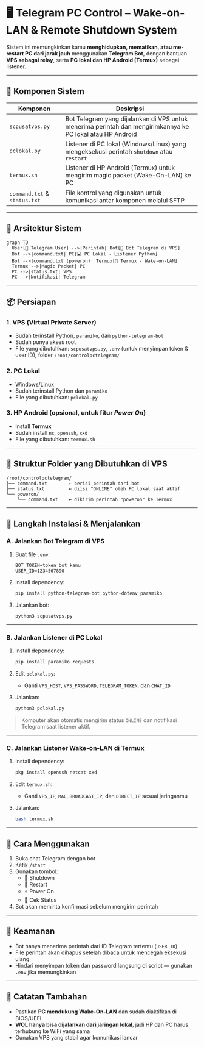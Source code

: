 
# 🖥️ Telegram PC Control – Wake-on-LAN & Remote Shutdown System

Sistem ini memungkinkan kamu **menghidupkan, mematikan, atau me-restart PC dari jarak jauh** menggunakan **Telegram Bot**, dengan bantuan **VPS sebagai relay**, serta **PC lokal dan HP Android (Termux)** sebagai listener.

---

## 🔧 Komponen Sistem

| Komponen | Deskripsi |
|----------|-----------|
| `scpusatvps.py` | Bot Telegram yang dijalankan di VPS untuk menerima perintah dan mengirimkannya ke PC lokal atau HP Android |
| `pclokal.py` | Listener di PC lokal (Windows/Linux) yang mengeksekusi perintah `shutdown` atau `restart` |
| `termux.sh` | Listener di HP Android (Termux) untuk mengirim magic packet (Wake-On-LAN) ke PC |
| `command.txt` & `status.txt` | File kontrol yang digunakan untuk komunikasi antar komponen melalui SFTP |

---

## 🧩 Arsitektur Sistem

```mermaid
graph TD
  User[🧑 Telegram User] -->|Perintah| Bot[🤖 Bot Telegram di VPS]
  Bot -->|command.txt| PC[💻 PC Lokal - Listener Python]
  Bot -->|command.txt (poweron)| Termux[📱 Termux - Wake-on-LAN]
  Termux -->|Magic Packet| PC
  PC -->|status.txt| VPS
  PC -->|Notifikasi| Telegram
```

---

## 📦 Persiapan

### 1. VPS (Virtual Private Server)
- Sudah terinstall Python, `paramiko`, dan `python-telegram-bot`
- Sudah punya akses root
- File yang dibutuhkan: `scpusatvps.py`, `.env` (untuk menyimpan token & user ID), folder `/root/controlpctelegram/`

### 2. PC Lokal
- Windows/Linux
- Sudah terinstall Python dan `paramiko`
- File yang dibutuhkan: `pclokal.py`

### 3. HP Android (opsional, untuk fitur *Power On*)
- Install **Termux**
- Sudah install `nc`, `openssh`, `xxd`
- File yang dibutuhkan: `termux.sh`

---

## 📁 Struktur Folder yang Dibutuhkan di VPS

```
/root/controlpctelegram/
├── command.txt        ← berisi perintah dari bot
├── status.txt         ← diisi "ONLINE" oleh PC lokal saat aktif
└── poweron/
    └── command.txt    ← dikirim perintah "poweron" ke Termux
```

---

## 🚀 Langkah Instalasi & Menjalankan

### A. Jalankan Bot Telegram di VPS

1. Buat file `.env`:
    ```
    BOT_TOKEN=token_bot_kamu
    USER_ID=1234567890
    ```

2. Install dependency:
    ```bash
    pip install python-telegram-bot python-dotenv paramiko
    ```

3. Jalankan bot:
    ```bash
    python3 scpusatvps.py
    ```

---

### B. Jalankan Listener di PC Lokal

1. Install dependency:
    ```bash
    pip install paramiko requests
    ```

2. Edit `pclokal.py`:
    - Ganti `VPS_HOST`, `VPS_PASSWORD`, `TELEGRAM_TOKEN`, dan `CHAT_ID`

3. Jalankan:
    ```bash
    python3 pclokal.py
    ```

> Komputer akan otomatis mengirim status `ONLINE` dan notifikasi Telegram saat listener aktif.

---

### C. Jalankan Listener Wake-on-LAN di Termux

1. Install dependency:
    ```bash
    pkg install openssh netcat xxd
    ```

2. Edit `termux.sh`:
    - Ganti `VPS_IP`, `MAC`, `BROADCAST_IP`, dan `DIRECT_IP` sesuai jaringanmu

3. Jalankan:
    ```bash
    bash termux.sh
    ```

---

## 📱 Cara Menggunakan

1. Buka chat Telegram dengan bot
2. Ketik `/start`
3. Gunakan tombol:
    - 🔌 Shutdown
    - 🔁 Restart
    - ⚡ Power On
    - 📡 Cek Status
4. Bot akan meminta konfirmasi sebelum mengirim perintah

---

## 🔐 Keamanan

- Bot hanya menerima perintah dari ID Telegram tertentu (`USER_ID`)
- File perintah akan dihapus setelah dibaca untuk mencegah eksekusi ulang
- Hindari menyimpan token dan password langsung di script — gunakan `.env` jika memungkinkan

---

## 📌 Catatan Tambahan

- Pastikan **PC mendukung Wake-On-LAN** dan sudah diaktifkan di BIOS/UEFI
- **WOL hanya bisa dijalankan dari jaringan lokal**, jadi HP dan PC harus terhubung ke WiFi yang sama
- Gunakan VPS yang stabil agar komunikasi lancar
